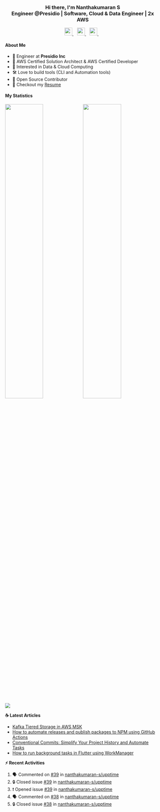 <div align="center">
  <h3>
    Hi there, I'm Nanthakumaran S
    <br/>
    Engineer @Presidio | Software, Cloud & Data Engineer | 2x AWS
  </h3>
</div>

<p align='center'>
   <a href="https://www.nanthakumaran.com/">
    <img 
      height="25" 
      src="https://img.shields.io/badge/nanthakumaran.com-website-f55?style=for-the-badge"
      target="blank"
    >
  </a>
  &nbsp;&nbsp;
  <a href="https://www.linkedin.com/in/nanthakumaran-s/">
    <img 
      height="25" 
      src="https://img.shields.io/badge/nanthakumaran--s-Linkedin-0B65C2?style=for-the-badge"
      target="blank"
    >
  </a>
  &nbsp;&nbsp;
  <a href="https://twitter.com/nanthakumaran_/">
    <img 
      height="25" 
      src="https://img.shields.io/twitter/follow/nanthakumaran_?logo=twitter&style=for-the-badge&color=1DA1F2"
      target="blank"
    >
  </a>
  &nbsp;&nbsp;
</p>

#### About Me
- 🏢 Engineer at **Presidio Inc**
- 🔖 AWS Certified Solution Architect & AWS Certified Developer
- 🧐 Interested in Data & Cloud Computing
- 🛠️ Love to build tools (CLI and Automation tools)
- 📖 Open Source Contributor
- 📝 Checkout my [Resume](https://www.nanthakumaran.com/Nanthakumaran.pdf)

#### My Statistics
<p>
  <img 
    width="49.5%" 
    src="https://github-readme-stats-git-masterrstaa-rickstaa.vercel.app/api?username=nanthakumaran-s&show_icons=true&hide_border=true&bg_color=0E1117&title_color=8b949e&text_color=8b949e&icon_color=26a641" 
  />
  <img 
    width="49.5%" 
    src="https://streak-stats.demolab.com/?user=nanthakumaran-s&hide_border=true&background=0E1117&ring=26a641&fire=26a641&currStreakNum=26a641&sideNums=26a641&currStreakLabel=8b949e&sideLabels=8b949e&dates=8b949e" 
  />
</p>
<img
  src="https://github-readme-activity-graph.vercel.app/graph?username=nanthakumaran-s&custom_title=Nanthakumaran%20S%27s%20Contribution%20Graph&theme=github-compact&hide_border=true&area=true" 
/>

<p><b> ☕️ Latest Articles</b></p>

<!-- BLOG-POST-LIST:START -->
- [Kafka Tiered Storage in AWS MSK](https://nanthakumaran.medium.com/kafka-tiered-storage-enhancing-scalability-and-cost-efficiency-4750edc519d7?source=rss-153b47e3ff8c------2)
- [How to automate releases and publish packages to NPM using GitHub Actions](https://nanthakumaran.medium.com/how-to-automate-releases-and-publish-packages-to-npm-using-github-actions-910d5128c0fa?source=rss-153b47e3ff8c------2)
- [Conventional Commits: Simplify Your Project History and Automate Tasks](https://nanthakumaran.medium.com/conventional-commits-simplify-your-project-history-and-automate-tasks-29007273e198?source=rss-153b47e3ff8c------2)
- [How to run background tasks in Flutter using WorkManager](https://nanthakumaran.medium.com/how-to-run-background-tasks-in-flutter-using-workmanager-579479f802c8?source=rss-153b47e3ff8c------2)
<!-- BLOG-POST-LIST:END -->


<p><b> ⚡️ Recent Activities</b></p>

<!--START_SECTION:activity-->
1. 🗣 Commented on [#39](https://github.com/nanthakumaran-s/upptime/issues/39#issuecomment-3046474686) in [nanthakumaran-s/upptime](https://github.com/nanthakumaran-s/upptime)
2. 🔒 Closed issue [#39](https://github.com/nanthakumaran-s/upptime/issues/39) in [nanthakumaran-s/upptime](https://github.com/nanthakumaran-s/upptime)
3. ❗ Opened issue [#39](https://github.com/nanthakumaran-s/upptime/issues/39) in [nanthakumaran-s/upptime](https://github.com/nanthakumaran-s/upptime)
4. 🗣 Commented on [#38](https://github.com/nanthakumaran-s/upptime/issues/38#issuecomment-3045522809) in [nanthakumaran-s/upptime](https://github.com/nanthakumaran-s/upptime)
5. 🔒 Closed issue [#38](https://github.com/nanthakumaran-s/upptime/issues/38) in [nanthakumaran-s/upptime](https://github.com/nanthakumaran-s/upptime)
<!--END_SECTION:activity-->
